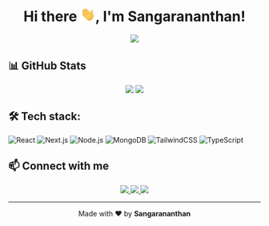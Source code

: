 <h1 align="center">
  Hi there <img src="https://raw.githubusercontent.com/ABSphreak/ABSphreak/master/gifs/Hi.gif" width="30px">, I'm Sangarananthan!
</h1>

<p align="center">
  <img src="https://readme-typing-svg.demolab.com/?lines=Full-stack+Developer;React+%7C+Next.js+%7C+Node;&font=Fira%20Code&center=true&width=500&height=45&color=F7DF1E&vCenter=true&size=22" />
</p>

## 📊 GitHub Stats
<p align="center">
  <img src="https://github-readme-streak-stats.herokuapp.com/?user=Sangarananthan-Dev&theme=highcontrast&hide_border=true&card_width=350" />
  <img src="https://github-readme-stats.vercel.app/api?username=Sangarananthan-Dev&show_icons=true&theme=highcontrast&hide_border=true&card_width=350" />
</p>

## 🛠 Tech stack:

![React](https://img.shields.io/badge/-React-20232A?style=for-the-badge&logo=react&logoColor=61DAFB)
![Next.js](https://img.shields.io/badge/-Next.js-000?style=for-the-badge&logo=nextdotjs)
![Node.js](https://img.shields.io/badge/-Node.js-339933?style=for-the-badge&logo=nodedotjs&logoColor=white)
![MongoDB](https://img.shields.io/badge/-MongoDB-4EA94B?style=for-the-badge&logo=mongodb&logoColor=white)
![TailwindCSS](https://img.shields.io/badge/-Tailwind-06B6D4?style=for-the-badge&logo=tailwindcss&logoColor=white)
![TypeScript](https://img.shields.io/badge/-TypeScript-007ACC?style=for-the-badge&logo=typescript&logoColor=white)





## 📫 Connect with me

<p align="center">
  <a href="https://www.linkedin.com/in/sangarananthan/">
    <img src="https://img.shields.io/badge/LinkedIn-%230077B5.svg?&style=for-the-badge&logo=linkedin&logoColor=white" />
  </a>
  <a href="mailto:sangarsmart16@gmail.com">
    <img src="https://img.shields.io/badge/Gmail-D14836?style=for-the-badge&logo=gmail&logoColor=white" />
  </a>
  <a href="https://sangarananthan">
    <img src="https://img.shields.io/badge/Portfolio-121212?style=for-the-badge&logo=vercel&logoColor=white" />
  </a>
</p>

---

<p align="center">
  Made with ❤️ by <b>Sangarananthan</b>
</p>
